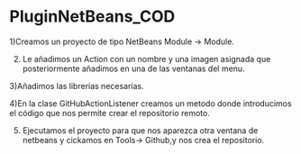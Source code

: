 # PluginNetBeans_COD

1)Creamos un proyecto de tipo NetBeans Module -> Module.

2) Le añadimos un Action con un nombre y una imagen asignada que posteriormente añadimos en una de las ventanas del menu.

3)Añadimos las librerías necesarias.

4)En la clase GitHubActionListener creamos un metodo donde introducimos el código que nos permite crear el repositorio remoto.

5) Ejecutamos el proyecto para que nos aparezca otra ventana de netbeans y cickamos en Tools-> Github,y nos crea el repositorio.
